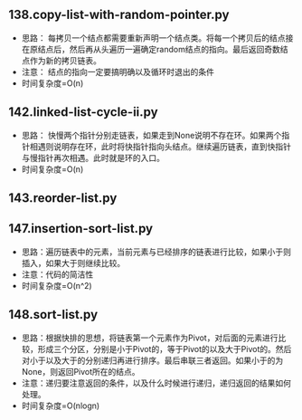 ## 138.copy-list-with-random-pointer.py

* 思路： 每拷贝一个结点都需要重新声明一个结点类。将每一个拷贝后的结点接在原结点后，然后再从头遍历一遍确定random结点的指向。最后返回奇数结点作为新的拷贝链表。
* 注意： 结点的指向一定要搞明确以及循环时退出的条件
* 时间复杂度=O(n)


## 142.linked-list-cycle-ii.py

* 思路： 快慢两个指针分别走链表，如果走到None说明不存在环。如果两个指针相遇则说明存在环，此时将快指针指向头结点。继续遍历链表，直到快指针与慢指针再次相遇。此时就是环的入口。
* 时间复杂度=O(n)

## 143.reorder-list.py



## 147.insertion-sort-list.py

* 思路：遍历链表中的元素，当前元素与已经排序的链表进行比较，如果小于则插入，如果大于则继续比较。
* 注意：代码的简洁性
* 时间复杂度=O(n^2)

## 148.sort-list.py

* 思路：根据快排的思想，将链表第一个元素作为Pivot，对后面的元素进行比较，形成三个分区，分别是小于Pivot的，等于Pivot的以及大于Pivot的。然后对小于以及大于的分别递归再进行排序。最后串联三者返回。如果小于的为None，则返回Pivot所在的结点。
* 注意：递归要注意返回的条件，以及什么时候进行递归，递归返回的结果如何处理。
* 时间复杂度=O(nlogn)

